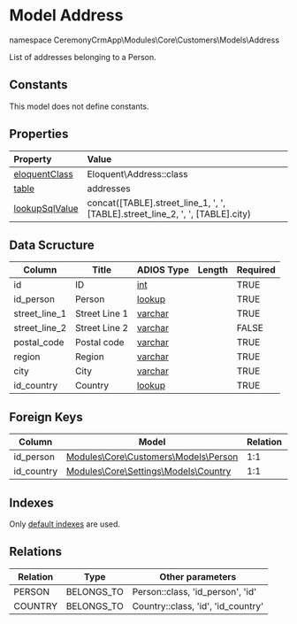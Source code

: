 # Model Address

namespace CeremonyCrmApp\Modules\Core\Customers\Models\Address

List of addresses belonging to a Person.

## Constants

This model does not define constants.

## Properties

| Property                                                                                 | Value                                                                          |
| :--------------------------------------------------------------------------------------- | :----------------------------------------------------------------------------- |
| [eloquentClass](https://docs.wai.blue/adios-framework/models/properties#eloquentClass)   | Eloquent\Address::class                                                        |
| [table](https://docs.wai.blue/adios-framework/models/properties#table)                   | addresses                                                                      |
| [lookupSqlValue](https://docs.wai.blue/adios-framework/models/properties#lookupSqlValue) | concat([TABLE].street_line_1, ', ', [TABLE].street_line_2, ', ', [TABLE].city) |

## Data Scructure

| Column        | Title         | ADIOS Type                                                                 | Length | Required |
| ------------- | ------------- | -------------------------------------------------------------------------- | ------ | -------- |
| id            | ID            | [int](https://docs.wai.blue/adios-framework/models/attributes#int)         |        | TRUE     |
| id_person     | Person        | [lookup](https://docs.wai.blue/adios-framework/models/attributes#lookup)   |        | TRUE     |
| street_line_1 | Street Line 1 | [varchar](https://docs.wai.blue/adios-framework/models/attributes#varchar) |        | TRUE     |
| street_line_2 | Street Line 2 | [varchar](https://docs.wai.blue/adios-framework/models/attributes#varchar) |        | FALSE    |
| postal_code   | Postal code   | [varchar](https://docs.wai.blue/adios-framework/models/attributes#varchar) |        | TRUE     |
| region        | Region        | [varchar](https://docs.wai.blue/adios-framework/models/attributes#varchar) |        | TRUE     |
| city          | City          | [varchar](https://docs.wai.blue/adios-framework/models/attributes#varchar) |        | TRUE     |
| id_country    | Country       | [lookup](https://docs.wai.blue/adios-framework/models/attributes#lookup)   |        | TRUE     |

## Foreign Keys

| Column     | Model                                                                    | Relation | OnUpdate | OnDelete |
| ---------- | ------------------------------------------------------------------------ | -------- | -------- | -------- |
| id_person  | [Modules\Core\Customers\Models\Person](person.md)                        | 1:1      | Cascade  | Restrict |
| id_country | [Modules\Core\Settings\Models\Country](../../settings/models/country.md) | 1:1      | Cascade  | Restrict |

## Indexes

Only [default indexes](https://docs.wai.blue/adios-framework/default-indexes) are used.

## Relations

| Relation | Type       | Other parameters                   |
| -------- | ---------- | ---------------------------------- |
| PERSON   | BELONGS_TO | Person::class, 'id_person', 'id'   |
| COUNTRY  | BELONGS_TO | Country::class, 'id', 'id_country' |
